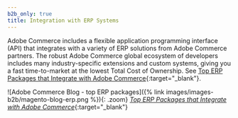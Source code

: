 ```yaml
---
b2b_only: true
title: Integration with ERP Systems
---
```


Adobe Commerce includes a flexible application programming interface (API) that integrates with a variety of ERP solutions from Adobe Commerce partners. The robust Adobe Commerce global ecosystem of developers includes many industry-specific extensions and custom systems, giving you a fast time-to-market at the lowest Total Cost of Ownership. See [Top ERP Packages that Integrate with Adobe Commerce][1]{:target="_blank"}.

![Adobe Commerce Blog - top ERP packages]({% link images/images-b2b/magento-blog-erp.png %}){: .zoom}
[_Top ERP Packages that Integrate with Adobe Commerce_][1]{:target="_blank"}

[1]: https://magento.com/blog/best-practices/top-erp-packages-integrate-magento
